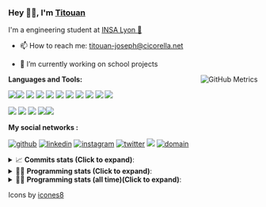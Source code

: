 <!--
**titouan-joseph/titouan-joseph** is a ✨ _special_ ✨ repository because its `README.md` (this file) appears on your GitHub profile.

Here are some ideas to get you started:

- 🔭 I’m currently working on ...
- 🌱 I’m currently learning ...
- 👯 I’m looking to collaborate on ...
- 🤔 I’m looking for help with ...
- 💬 Ask me about ...
- 📫 How to reach me: ...
- 😄 Pronouns: ...
- ⚡ Fun fact: ...
-->

### Hey 👋🏽, I'm [Titouan](https://github.com/Titouan-Joseph) 

I'm a engineering student at  [INSA Lyon 🦏](https://www.insa-lyon.fr/en/)

- 📫 How to reach me: [titouan-joseph@cicorella.net](mailto:titouan-joseph@cicorella.net)
- 🔭 I’m currently working on school projects


  <img align="right" alt="GitHub Metrics" src="https://metrics.lecoq.io/titouan-joseph" />

**Languages and Tools:**

[<img src="https://img.icons8.com/color/48/000000/python.png"/>]()[<img src="https://img.icons8.com/color/48/000000/java-coffee-cup-logo.png"/>]() [<img src="https://img.icons8.com/color/48/000000/c-programming.png"/>]() [<img src="https://img.icons8.com/color/48/000000/javascript.png"/>]() [<img src="https://img.icons8.com/color/48/000000/selenium-test-automation.png"/>]() [<img src="https://img.icons8.com/color/48/000000/git.png"/>]() [<img src="https://img.icons8.com/color/48/000000/console.png"/>]() [<img src="https://img.icons8.com/color/48/000000/android-os.png"/>]() [<img src="https://img.icons8.com/color/48/000000/pycharm.png"/>]() [<img src="https://img.icons8.com/color/48/000000/virtualbox.png"/>]() [<img src="https://img.icons8.com/color/48/000000/windows-10.png"/>]()

[<img src="https://img.icons8.com/color/48/000000/linux.png"/>]() [<img src="https://img.icons8.com/color/48/000000/nginx.png"/>]() [<img src="https://img.icons8.com/color/48/000000/raspberry-pi.png"/>]() [<img src="https://img.icons8.com/color/48/000000/docker.png"/>]()[<img src="https://img.icons8.com/color/48/000000/visual-studio-code-2019.png"/>]()

**My social networks :**

[<img src='https://img.icons8.com/fluent/48/000000/github.png' alt="github">](https://github.com/titouan-joseph)  [<img src='https://img.icons8.com/color/48/000000/linkedin.png' alt='linkedin'>](https://www.linkedin.com/in/titouan-joseph-revol/)  [<img src='https://img.icons8.com/color/48/000000/instagram-new.png' alt='instagram'>](https://www.instagram.com/tit_re/)  [<img src='https://img.icons8.com/color/48/000000/twitter.png' alt='twitter'>](https://twitter.com/josephrevol) [<img src="https://img.icons8.com/color/48/000000/facebook.png"/>](https://www.facebook.com/titre01) [<img src="https://img.icons8.com/fluent/48/000000/domain.png" alt="domain"/>](https://titouan-joseph.cicorella.net)

<details>
 <summary>📈 <b>Commits stats (Click to expand)</b>: </summary>
    <a href="https://sourcerer.io/titouan-joseph"><img src="https://img.shields.io/badge/Python-148%20commits-orange.svg" alt=""></a>
    <a href="https://sourcerer.io/titouan-joseph"><img src="https://img.shields.io/badge/Java-27%20commits-orange.svg" alt=""></a>
    <a href="https://sourcerer.io/titouan-joseph"><img src="https://img.shields.io/badge/C-23%20commits-orange.svg" alt=""></a>
    <a href="https://sourcerer.io/titouan-joseph"><img src="https://img.shields.io/badge/JavaScript-18%20commits-orange.svg" alt=""></a>
</details>


<details>
 <summary>👨‍💻 <b>Programming stats (Click to expand)</b>: </summary>
<!--START_SECTION:waka-->
**🐱 My Github Data** 

> 🏆 272 Contributions in the Year 2021
 > 
> 📦 58.5 kB Used in Github's Storage 
 > 
> 🚫 Not Opted to Hire
 > 
> 📜 28 Public Repositories 
 > 
> 🔑 2 Private Repositories  
 > 
**I'm an Early 🐤** 

```text
🌞 Morning    95 commits     ████░░░░░░░░░░░░░░░░░░░░░   16.1% 
🌆 Daytime    235 commits    ██████████░░░░░░░░░░░░░░░   39.83% 
🌃 Evening    201 commits    ████████░░░░░░░░░░░░░░░░░   34.07% 
🌙 Night      59 commits     ██░░░░░░░░░░░░░░░░░░░░░░░   10.0%

```
📅 **I'm Most Productive on Wednesday** 

```text
Monday       85 commits     ███░░░░░░░░░░░░░░░░░░░░░░   14.41% 
Tuesday      82 commits     ███░░░░░░░░░░░░░░░░░░░░░░   13.9% 
Wednesday    109 commits    ████░░░░░░░░░░░░░░░░░░░░░   18.47% 
Thursday     94 commits     ████░░░░░░░░░░░░░░░░░░░░░   15.93% 
Friday       84 commits     ███░░░░░░░░░░░░░░░░░░░░░░   14.24% 
Saturday     57 commits     ██░░░░░░░░░░░░░░░░░░░░░░░   9.66% 
Sunday       79 commits     ███░░░░░░░░░░░░░░░░░░░░░░   13.39%

```


📊 **This Week I Spent My Time On** 

```text
⌚︎ Time Zone: Europe/Paris

💬 Programming Languages: 
Other                    14 hrs 30 mins      ███████████████░░░░░░░░░░   59.84% 
Python                   5 hrs 24 mins       █████░░░░░░░░░░░░░░░░░░░░   22.32% 
Markdown                 3 hrs 26 mins       ███░░░░░░░░░░░░░░░░░░░░░░   14.19% 
Docker                   23 mins             ░░░░░░░░░░░░░░░░░░░░░░░░░   1.62% 
Batchfile                17 mins             ░░░░░░░░░░░░░░░░░░░░░░░░░   1.23%

🔥 Editors: 
Browser                  13 hrs 55 mins      ██████████████░░░░░░░░░░░   57.44% 
PyCharm                  5 hrs 50 mins       ██████░░░░░░░░░░░░░░░░░░░   24.09% 
VS Code                  4 hrs 15 mins       ████░░░░░░░░░░░░░░░░░░░░░   17.56% 
Visual Studio            7 mins              ░░░░░░░░░░░░░░░░░░░░░░░░░   0.52% 
Bash                     5 mins              ░░░░░░░░░░░░░░░░░░░░░░░░░   0.39%

🐱‍💻 Projects: 
Stage-DevOps             13 hrs 22 mins      █████████████░░░░░░░░░░░░   55.21% 
smtp_web_service         6 hrs 36 mins       ██████░░░░░░░░░░░░░░░░░░░   27.29% 
TELT.ARF                 3 hrs 39 mins       ███░░░░░░░░░░░░░░░░░░░░░░   15.08% 
backend                  18 mins             ░░░░░░░░░░░░░░░░░░░░░░░░░   1.28% 
Unknown Project          12 mins             ░░░░░░░░░░░░░░░░░░░░░░░░░   0.86%

💻 Operating System: 
Windows                  24 hrs 8 mins       █████████████████████████   99.61% 
Linux                    5 mins              ░░░░░░░░░░░░░░░░░░░░░░░░░   0.39%

```

**I Mostly Code in Python** 

```text
Python                   18 repos            ██████████████░░░░░░░░░░░   56.25% 
JavaScript               3 repos             ██░░░░░░░░░░░░░░░░░░░░░░░   9.38% 
HTML                     2 repos             █░░░░░░░░░░░░░░░░░░░░░░░░   6.25% 
C                        2 repos             █░░░░░░░░░░░░░░░░░░░░░░░░   6.25% 
MATLAB                   2 repos             █░░░░░░░░░░░░░░░░░░░░░░░░   6.25%

```



 Last Updated on 18/07/2021
<!--END_SECTION:waka-->

</details>

<details>
 <summary>👨‍💻 <b>Programming stats (all time)(Click to expand)</b>: </summary>
    <img src="https://wakatime.com/share/@titouan_joseph/b2dd01ab-0ae9-45a5-9065-5eef2a205b1c.svg">
    <img src="https://wakatime.com/share/@titouan_joseph/5ef9f0c5-69ff-452c-80a9-909df7152407.svg">
    <img src="https://wakatime.com/share/@titouan_joseph/3989b40d-e2ad-4aeb-8f15-b50171502a9a.svg">
</details>

Icons by [icones8](https://icones8.fr/)
